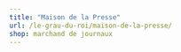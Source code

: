 ```yaml
---
title: "Maison de la Presse"
url: /le-grau-du-roi/maison-de-la-presse/
shop: marchand de journaux
---
```

